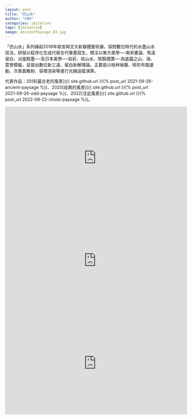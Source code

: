 ```yaml
---
layout: post
title: "仿山水"
author: "CMH"
categories: imitative
tags: [imitative]
image: AncientPaysage_03.jpg
---
```


「仿山水」系列緣起2018年故宮與交大新媒體藝術展，探問數位時代的水墨山水技法，研發以程序化生成代替古代筆墨寫生，關注以東方美學──南宋畫論、馬遠留白、淡嵐輕墨──及日本美學──岩彩、枯山水、陰翳禮讚──為底蘊之山、海、雲景模擬，並提出數位新三遠、留白新解理論。主要是以柏林噪聲、碎形布朗運動、次表面散射、容積渲染等進行光線追蹤演算。  

代表作品：2018[最古老的風景]({{ site.github.url }}{% post_url 2021-09-26-ancient-paysage %})、2020[歧異的風景]({{ site.github.url }}{% post_url 2021-09-26-odd-paysage %})、2022[注定風景]({{ site.github.url }}{% post_url 2022-09-22-choisi-paysage %})。  

<!-- Modified from https://github.com/nathancy/jekyll-embed-video -->
<div class="iframe-container">
    <iframe
        width="600" height="338"
        src="https://www.youtube.com/embed/K-X9fuDsK40"
        frameborder="0"
        allow="accelerometer; autoplay; encrypted-media; gyroscope; picture-in-picture"
        allowfullscreen>
    </iframe>
</div>

<div class="iframe-container">
    <iframe
        width="600" height="338"
        src="https://www.youtube.com/embed/H8yc-bTT4Ac"
        frameborder="0"
        allow="accelerometer; autoplay; encrypted-media; gyroscope; picture-in-picture"
        allowfullscreen>
    </iframe>
</div>

<div class="iframe-container">
    <iframe
        width="600" height="338"
        src="https://www.youtube.com/embed/gWsv4ViO8j8"
        frameborder="0"
        allow="accelerometer; autoplay; encrypted-media; gyroscope; picture-in-picture"
        allowfullscreen>
    </iframe>
</div>
  
  
  
  
  
